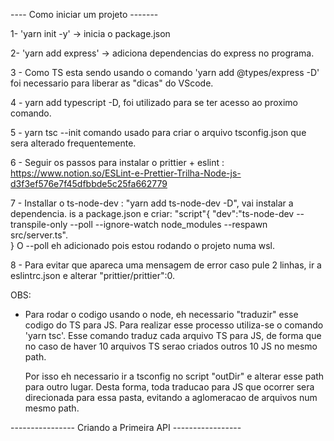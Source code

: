 ---- Como iniciar um projeto -------

1- 'yarn init -y' -> inicia o package.json 

2- 'yarn add express' -> adiciona dependencias do express no programa.

3 - Como TS esta sendo usando o comando 'yarn add @types/express -D' foi necessario para
    liberar as "dicas" do VScode.

4 - yarn add typescript -D, foi utilizado para se ter acesso ao proximo comando.

5 - yarn tsc --init comando usado para criar o arquivo tsconfig.json que sera alterado frequentemente.

6 - Seguir os passos para instalar o prittier + eslint : https://www.notion.so/ESLint-e-Prettier-Trilha-Node-js-d3f3ef576e7f45dfbbde5c25fa662779

7 - Installar o ts-node-dev : "yarn add ts-node-dev -D", vai instalar a dependencia.
    is a package.json e criar:
     "script"{
      "dev":"ts-node-dev --transpile-only --poll --ignore-watch node_modules --respawn src/server.ts".  
     }
    O --poll eh adicionado pois estou rodando o projeto numa wsl.

8 - Para evitar que apareca uma mensagem de error caso pule 2 linhas, ir a eslintrc.json e alterar "prittier/prittier":0.

OBS: 
  - Para rodar o codigo usando o node, eh necessario "traduzir" esse codigo do TS para JS. Para realizar
    esse processo utiliza-se o comando 'yarn tsc'. Esse comando traduz cada arquivo TS para JS, de forma que no caso de haver 10 arquivos TS serao criados outros 10 JS no mesmo path. 
    
    Por isso eh necessario ir a tsconfig no script "outDir" e alterar esse path para outro lugar. Desta forma, toda traducao para JS que ocorrer sera direcionada para essa pasta, evitando a aglomeracao de arquivos num mesmo path.

---------------- Criando a Primeira API -----------------

